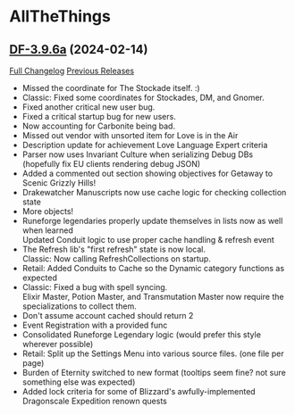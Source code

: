 # AllTheThings

## [DF-3.9.6a](https://github.com/DFortun81/AllTheThings/tree/DF-3.9.6a) (2024-02-14)
[Full Changelog](https://github.com/DFortun81/AllTheThings/compare/DF-3.9.6...DF-3.9.6a) [Previous Releases](https://github.com/DFortun81/AllTheThings/releases)

- Missed the coordinate for The Stockade itself. :)  
- Classic: Fixed some coordinates for Stockades, DM, and Gnomer.  
- Fixed another critical new user bug.  
- Fixed a critical startup bug for new users.  
- Now accounting for Carbonite being bad.  
- Missed out vendor with unsorted item for Love is in the Air  
- Description update for achievement Love Language Expert criteria  
- Parser now uses Invariant Culture when serializing Debug DBs (hopefully fix EU clients rendering debug JSON)  
- Added a commented out section showing objectives for Getaway to Scenic Grizzly Hills!  
- Drakewatcher Manuscripts now use cache logic for checking collection state  
- More objects!  
- Runeforge legendaries properly update themselves in lists now as well when learned  
    Updated Conduit logic to use proper cache handling & refresh event  
- The Refresh lib's "first refresh" state is now local.  
    Classic: Now calling RefreshCollections on startup.  
- Retail: Added Conduits to Cache so the Dynamic category functions as expected  
- Classic: Fixed a bug with spell syncing.  
    Elixir Master, Potion Master, and Transmutation Master now require the specializations to collect them.  
- Don't assume account cached should return 2  
- Event Registration with a provided func  
- Consolidated Runeforge Legendary logic (would prefer this style wherever possible)  
- Retail: Split up the Settings Menu into various source files. (one file per page)  
- Burden of Eternity switched to new format (tooltips seem fine? not sure something else was expected)  
- Added lock criteria for some of Blizzard's awfully-implemented Dragonscale Expedition renown quests  
